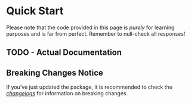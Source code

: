 # Quick Start

Please note that the code provided in this page is *purely* for learning purposes and is far from perfect. Remember to null-check all responses!

## TODO - Actual Documentation

## Breaking Changes Notice

If you've just updated the package, it is recommended to check the [*changelogs*](https://github.com/Uralstech/UXR.QuestCamera/releases) for information on breaking changes.
